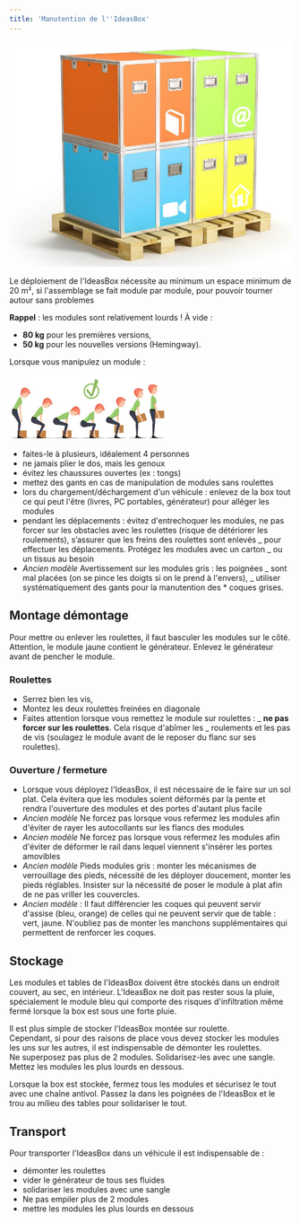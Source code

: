 ```yaml
---
title: 'Manutention de l''IdeasBox'
---
```


![](ideasbox_palette.png)

Le déploiement de l'IdeasBox nécessite au minimum un espace minimum de 20 m², si l'assemblage se fait module par module, pour pouvoir tourner autour sans problemes

**Rappel** : les modules sont relativement lourds ! À vide :

* **80 kg** pour les premières versions,
* **50 kg** pour les nouvelles versions \(Hemingway\).

Lorsque vous manipulez un module :

![](dos-lever.jpg)

* faites-le à plusieurs, idéalement 4 personnes
* ne jamais plier le dos, mais les genoux
* évitez les chaussures ouvertes \(ex : tongs\)
* mettez des gants en cas de manipulation de modules sans roulettes
* lors du chargement/déchargement d'un véhicule : enlevez de la box tout ce qui peut l'être \(livres, PC portables, générateur\) pour alléger les modules
* pendant les déplacements : évitez d'entrechoquer les modules, ne pas forcer sur les obstacles avec les roulettes \(risque de détériorer les roulements\), s’assurer que les freins des roulettes sont enlevés  _ pour effectuer les déplacements. Protégez les modules avec un carton  _ ou un tissus au besoin
* _Ancien modèle_ Avertissement sur les modules gris : les poignées  _ sont mal placées \(on se pince les doigts si on le prend à l'envers\),  _ utiliser systématiquement des gants pour la manutention des  \* coques grises.

## Montage démontage

Pour mettre ou enlever les roulettes, il faut basculer les modules sur le côté. Attention, le module jaune contient le générateur. Enlevez le générateur avant de pencher le module.

### Roulettes

* Serrez bien les vis,
* Montez les deux roulettes freinées en diagonale
* Faites attention lorsque vous remettez le module sur roulettes :  _ **ne pas forcer sur les roulettes**. Cela risque d'abîmer les  _ roulements et les pas de vis \(soulagez le module avant de le reposer du flanc sur ses roulettes\).

### Ouverture / fermeture

* Lorsque vous déployez l'IdeasBox, il est nécessaire de le faire sur un sol plat. Cela évitera que les modules soient déformés par la  pente et rendra l'ouverture des modules et des portes d'autant plus facile
* _Ancien modèle_ Ne forcez pas lorsque vous refermez les modules afin d'éviter de rayer les autocollants sur les flancs des modules
* _Ancien modèle_ Ne forcez pas lorsque vous refermez les modules afin d'éviter de déformer le rail dans lequel viennent s'insérer les  portes amovibles 
* _Ancien modèle_ Pieds modules gris : monter les mécanismes de verrouillage des pieds, nécessité de les déployer doucement, monter les pieds réglables. Insister sur la nécessité de poser le module à plat afin de ne pas vriller les couvercles.  
* _Ancien modèle_ : Il faut différencier les coques qui peuvent servir d'assise \(bleu, orange\) de celles qui ne peuvent servir que de  table : vert, jaune. N'oubliez pas de monter les manchons supplémentaires qui permettent de renforcer les coques.

## Stockage

Les modules et tables de l'IdeasBox doivent être stockés dans un endroit couvert, au sec, en intérieur. L'IdeasBox ne doit pas rester sous la pluie, spécialement le module bleu qui comporte des risques d'infiltration même fermé lorsque la box est sous une forte pluie.

Il est plus simple de stocker l'IdeasBox montée sur roulette.  
Cependant, si pour des raisons de place vous devez stocker les modules les uns sur les autres, il est indispensable de démonter les roulettes.  
Ne superposez pas plus de 2 modules. Solidarisez-les avec une sangle.  
Mettez les modules les plus lourds en dessous.

Lorsque la box est stockée, fermez tous les modules et sécurisez le tout avec une chaîne antivol. Passez la dans les poignées de l'IdeasBox et le trou au milieu des tables pour solidariser le tout.

## Transport

Pour transporter l'IdeasBox dans un véhicule il est indispensable de :

* démonter les roulettes
* vider le générateur de tous ses fluides
* solidariser les modules avec une sangle
* Ne pas empiler plus de 2 modules
* mettre les modules les plus lourds en dessous



